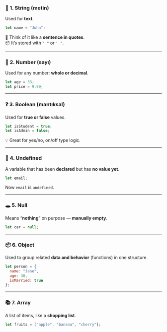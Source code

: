 ### 🧱 **1. String (metin)**
Used for **text**.

```js
let name = "John";
```
🧠 Think of it like a **sentence in quotes**.  
📦 It’s stored with `" "` or `' '`.

---

### 🔢 **2. Number (sayı)**
Used for any number: **whole or decimal**.

```js
let age = 33;
let price = 9.99;
```

---

### ❓ **3. Boolean (mantıksal)**
Used for **true or false** values.

```js
let isStudent = true;
let isAdmin = false;
```
💡 Great for yes/no, on/off type logic.

---

### 🚫 **4. Undefined**
A variable that has been **declared** but has **no value yet**.

```js
let email;
```
Now `email` is `undefined`.

---

### 🕳️ **5. Null**
Means “**nothing**” on purpose — **manually empty**.

```js
let car = null;
```

---

### 📦 **6. Object**
Used to group related **data and behavior** (functions) in one structure.

```js
let person = {
  name: "Jane",
  age: 30,
  isMarried: true
};
```

---

### 📚 **7. Array**
A list of items, like a **shopping list**.

```js
let fruits = ["apple", "banana", "cherry"];
```